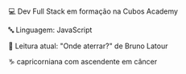 :computer: Dev Full Stack em formação na Cubos Academy

:abc: Linguagem: JavaScript

:book: Leitura atual: "Onde aterrar?" de Bruno Latour

:capricorn: capricorniana com ascendente em câncer





